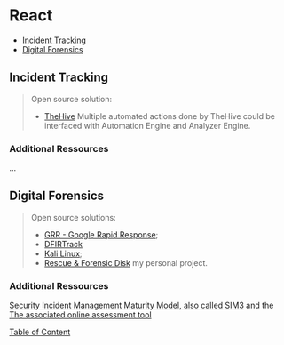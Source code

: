 # React

* [Incident Tracking](#incident-tracking)
* [Digital Forensics](#digital-forensics)


## Incident Tracking
> Open source solution:
> - [TheHive](https://github.com/TheHive-Project/TheHive)
> Multiple automated actions done by TheHive could be interfaced with Automation Engine and Analyzer Engine.

### Additional Ressources
...

## Digital Forensics
> Open source solutions:
> - [GRR - Google Rapid Response](https://github.com/google/grr);
> - [DFIRTrack](https://github.com/stuhli/dfirtrack)
> - [Kali Linux](https://www.kali.org/);
> - [Rescue & Forensic Disk](https://github.com/skhemissa/Rescue-Forensic-Disk) my personal project.

### Additional Ressources
[Security Incident Management Maturity Model, also called SIM3](http://opencsirt.org/wp-content/uploads/2019/12/SIM3-mkXVIIIc.pdf) and the [The associated online assessment tool](https://sim3-check.opencsirt.org/#/)




[Table of Content](https://github.com/skhemissa/Open-Source-CyberSOC#table-of-content)
